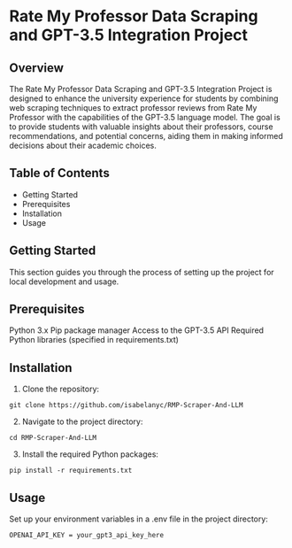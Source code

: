 # Rate My Professor Data Scraping and GPT-3.5 Integration Project
## Overview
The Rate My Professor Data Scraping and GPT-3.5 Integration Project is designed to enhance the university experience for students by combining web scraping techniques to extract professor reviews from Rate My Professor with the capabilities of the GPT-3.5 language model. The goal is to provide students with valuable insights about their professors, course recommendations, and potential concerns, aiding them in making informed decisions about their academic choices.

## Table of Contents
- Getting Started
- Prerequisites
- Installation
- Usage

## Getting Started
This section guides you through the process of setting up the project for local development and usage.

## Prerequisites
Python 3.x
Pip package manager
Access to the GPT-3.5 API
Required Python libraries (specified in requirements.txt)

## Installation
1. Clone the repository:
```
git clone https://github.com/isabelanyc/RMP-Scraper-And-LLM
```

2. Navigate to the project directory:
```
cd RMP-Scraper-And-LLM
```

3. Install the required Python packages:
```
pip install -r requirements.txt
```

## Usage
Set up your environment variables in a .env file in the project directory: 
```
OPENAI_API_KEY = your_gpt3_api_key_here
```
